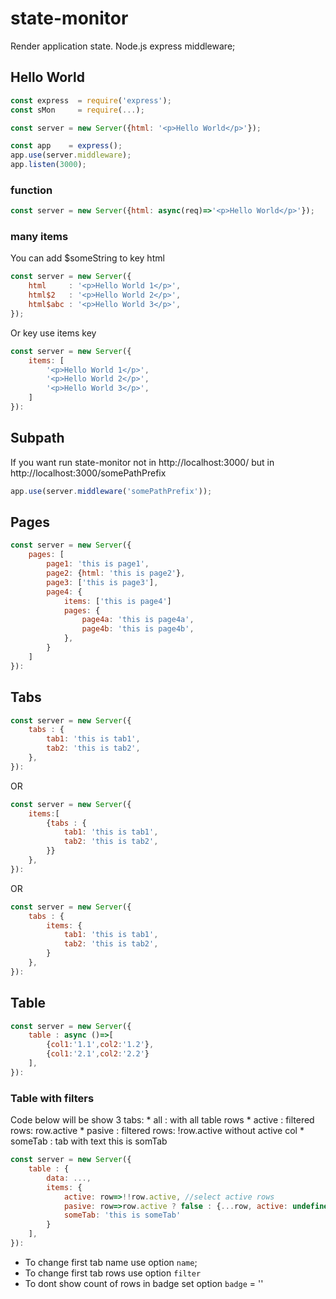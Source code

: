 # state-monitor
Render application state. Node.js express middleware;

## Hello World
```js
const express  = require('express');
const sMon     = require(...);

const server = new Server({html: '<p>Hello World</p>'});

const app    = express(); 
app.use(server.middleware);
app.listen(3000);
```

### function
```js
const server = new Server({html: async(req)=>'<p>Hello World</p>'});
```

### many items
You can add $someString to key html
```js
const server = new Server({
	html     : '<p>Hello World 1</p>',
	html$2   : '<p>Hello World 2</p>',
	html$abc : '<p>Hello World 3</p>',
});
```

Or key use items key
```js
const server = new Server({
	items: [
		'<p>Hello World 1</p>',
		'<p>Hello World 2</p>',
		'<p>Hello World 3</p>',		
	]
}):
```


## Subpath
If you want run state-monitor not in http://localhost:3000/ but in http://localhost:3000/somePathPrefix 

```js
app.use(server.middleware('somePathPrefix'));
```

## Pages
```js
const server = new Server({
	pages: [
		page1: 'this is page1',
		page2: {html: 'this is page2'},
		page3: ['this is page3'],
		page4: {
			items: ['this is page4']
			pages: {
				page4a: 'this is page4a',
				page4b: 'this is page4b',
			},
		}
	]
}):
```
## Tabs
```js
const server = new Server({
	tabs : {
		tab1: 'this is tab1',
		tab2: 'this is tab2',		
	},
}):
```
OR

```js
const server = new Server({
	items:[
		{tabs : {
			tab1: 'this is tab1',
			tab2: 'this is tab2',		
		}}
	},
}):
```
OR

```js
const server = new Server({
	tabs : {
		items: {
			tab1: 'this is tab1',
			tab2: 'this is tab2',		
		}
	},
}):
```

## Table
```js
const server = new Server({
	table : async ()=>[
		{col1:'1.1',col2:'1.2'},
		{col1:'2.1',col2:'2.2'}
	],
}):
```

### Table with filters
Code below will be show 3 tabs:
	* all     : with all table rows 
	* active  : filtered rows: row.active
	* pasive  : filtered rows: !row.active without active col
	* someTab : tab with text this is somTab
```js
const server = new Server({
	table : {
		data: ..., 
		items: {
			active: row=>!!row.active, //select active rows
			pasive: row=>row.active ? false : {...row, active: undefined}, //hide column active		
			someTab: 'this is someTab'
		}		
	],
}):
```

* To change first tab name use option `name`;
* To change first tab rows use option `filter`
* To dont show count of rows in badge set option `badge` = '' 
